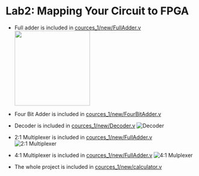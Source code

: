 # Lab2: Mapping Your Circuit to FPGA
* Full adder is included in [cources_1/new/FullAdder.v](https://github.com/duyubo/DigitalDesign-computerArchitecture/blob/main/lab2/sources_1/new/FullAdder.v) <img src="https://github.com/duyubo/DigitalDesign-computerArchitecture/blob/main/lab2/images/FullAdder.png" width="200" height="200" />

* Four Bit Adder is included in [cources_1/new/FourBitAdder.v](https://github.com/duyubo/DigitalDesign-computerArchitecture/blob/main/lab2/sources_1/new/FourBitAdder.v)

* Decoder is included in [cources_1/new/Decoder.v](https://github.com/duyubo/DigitalDesign-computerArchitecture/blob/main/lab2/sources_1/new/Decoder.v)
![Decoder](https://github.com/duyubo/DigitalDesign-computerArchitecture/blob/main/lab2/images/Decoder.png)

* 2:1 Multiplexer is included in [cources_1/new/FullAdder.v](https://github.com/duyubo/DigitalDesign-computerArchitecture/blob/main/lab2/sources_1/new/multiplexer2_1.v)
![2:1 Multiplexer](https://github.com/duyubo/DigitalDesign-computerArchitecture/blob/main/lab2/images/MUX2_1.png)

* 4:1 Multiplexer is included in [cources_1/new/FullAdder.v](https://github.com/duyubo/DigitalDesign-computerArchitecture/blob/main/lab2/sources_1/new/multiplexer4_1.v)
![4:1 Mulplexer](https://github.com/duyubo/DigitalDesign-computerArchitecture/blob/main/lab2/images/MUX4_1.png)

* The whole project is included in [cources_1/new/calculator.v](https://github.com/duyubo/DigitalDesign-computerArchitecture/blob/main/lab2/sources_1/new/calculator.v)

